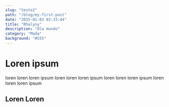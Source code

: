 ```yaml
---
slug: "teste2"
path: "/blog/my-first-post"
date: "2015-01-03 03:33:44"
title: "Rhalyny"
description: "Ola mundo"
category: "Moda"
background: "#555"
---
```


# Loren ipsum

loren loren loren ipsum loren loren loren ipsum loren loren loren ipsum loren loren loren ipsum

## Loren Loren
